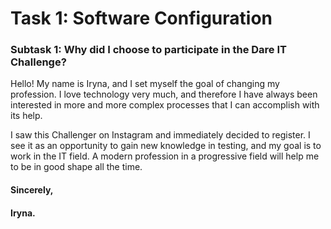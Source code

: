 # Task 1: Software Configuration
### Subtask 1: Why did I choose to participate in the Dare IT Challenge?
Hello! My name is Iryna, and I set myself the goal of changing my profession. I love technology very much, and therefore I have always been interested in more and more complex processes that I can accomplish with its help.

I saw this Challenger on Instagram and immediately decided to register. I see it as an opportunity to gain new knowledge in testing, and my goal is to work in the IT field. A modern profession in a progressive field will help me to be in good shape all the time.

#### Sincerely,
#### Iryna.
